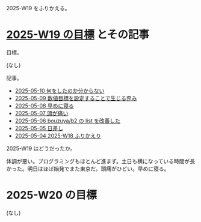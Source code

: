 2025-W19 をふりかえる。

# [2025-W19 の目標][2025-05-04] とその記事

目標。

(なし)

記事。

- [2025-05-10 何をしたのか分からない][2025-05-10]
- [2025-05-09 数値目標を設定することで生じる歪み][2025-05-09]
- [2025-05-08 早めに寝る][2025-05-08]
- [2025-05-07 頭が痛い][2025-05-07]
- [2025-05-06 bouzuya/b2 の list を改善した][2025-05-06]
- [2025-05-05 日差し][2025-05-05]
- [2025-05-04 2025-W18 ふりかえり][2025-05-04]

2025-W19 はどうだったか。

体調が悪い。プログラミングもほとんど進まず。土日も横になっている時間が長かった。明日はほぼ始発でまた東京だ。頭痛がひどい。早めに寝る。

# 2025-W20 の目標

(なし)

[2025-05-04]: https://blog.bouzuya.net/2025/05/04/
[2025-05-05]: https://blog.bouzuya.net/2025/05/05/
[2025-05-06]: https://blog.bouzuya.net/2025/05/06/
[2025-05-07]: https://blog.bouzuya.net/2025/05/07/
[2025-05-08]: https://blog.bouzuya.net/2025/05/08/
[2025-05-09]: https://blog.bouzuya.net/2025/05/09/
[2025-05-10]: https://blog.bouzuya.net/2025/05/10/

